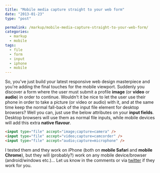 ```yaml
---
title: "Mobile media capture straight to your web form"
date: "2013-01-23"
type: "post"

permalink: /markup/mobile-media-capture-straight-to-your-web-form/
categories:
  - markup
  - mobile
tags:
  - file
  - form
  - input
  - iphone
  - mobile
---
```


So, you've just build your latest responsive web design&nbsp;masterpiece&nbsp;and you're adding the final touches for the mobile viewport. Suddenly you discover a form where the user must submit a profile **image** (or **video** or **audio**) in order to continue. Wouldn't it be nice to let the user use their phone in order to take a picture (or video or audio) with it, and at the same time keep the normal fall-back of the input file element for desktop browsers? Well you can, just use the below attributes on your **input fields**. Desktop browsers will use them as normal file inputs, while mobile devices will add this extra **native flavour**.

```html
<input type="file" accept="image;capture=camera" />
<input type="file" accept="video;capture=camcorder" />
<input type="file" accept="audio;capture=microphone" />
```

I tested them and they work on iPhone (both on **mobile Safari** and **mobile Chrome**), but they will (probably?) work on any mobile device/browser (android/windows etc.)… Let us know in the comments or via [twitter](https://twitter.com/tsevdos "Tsevdos twitter account") if they work for you.
